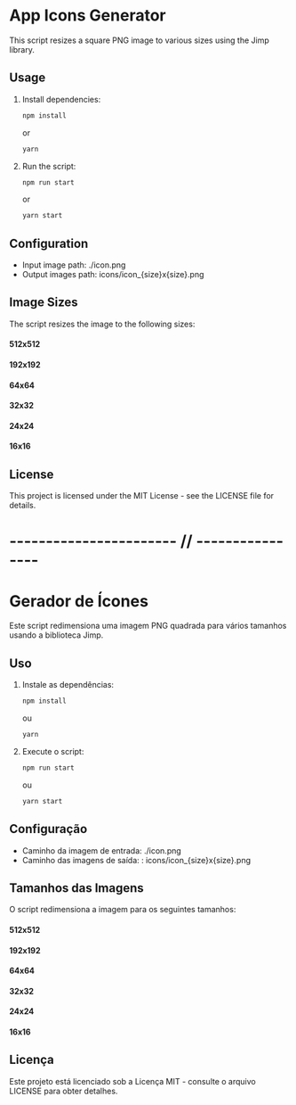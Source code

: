 # App Icons Generator

This script resizes a square PNG image to various sizes using the Jimp library.

## Usage

1. Install dependencies:

   ```bash
   npm install
   ```
   or

   ```bash
   yarn
   ```

2. Run the script:
   
   ```bash
   npm run start
   ```
   or

   ```bash
   yarn start
   ```

## Configuration
- Input image path: ./icon.png
- Output images path: icons/icon_{size}x{size}.png

## Image Sizes
The script resizes the image to the following sizes:

#### 512x512
#### 192x192
#### 64x64
#### 32x32
#### 24x24
#### 16x16

## License
This project is licensed under the MIT License - see the LICENSE file for details.

# ----------------------- // ----------------

# Gerador de Ícones

Este script redimensiona uma imagem PNG quadrada para vários tamanhos usando a biblioteca Jimp.

## Uso

1. Instale as dependências:

   ```bash
   npm install
   ```
   ou

   ```bash
   yarn
   ```

2. Execute o script:
   
   ```bash
   npm run start
   ```
   ou

   ```bash
   yarn start
   ```

## Configuração
- Caminho da imagem de entrada: ./icon.png
- Caminho das imagens de saída: : icons/icon_{size}x{size}.png

## Tamanhos das Imagens
O script redimensiona a imagem para os seguintes tamanhos:

#### 512x512
#### 192x192
#### 64x64
#### 32x32
#### 24x24
#### 16x16

## Licença
Este projeto está licenciado sob a Licença MIT - consulte o arquivo LICENSE para obter detalhes.